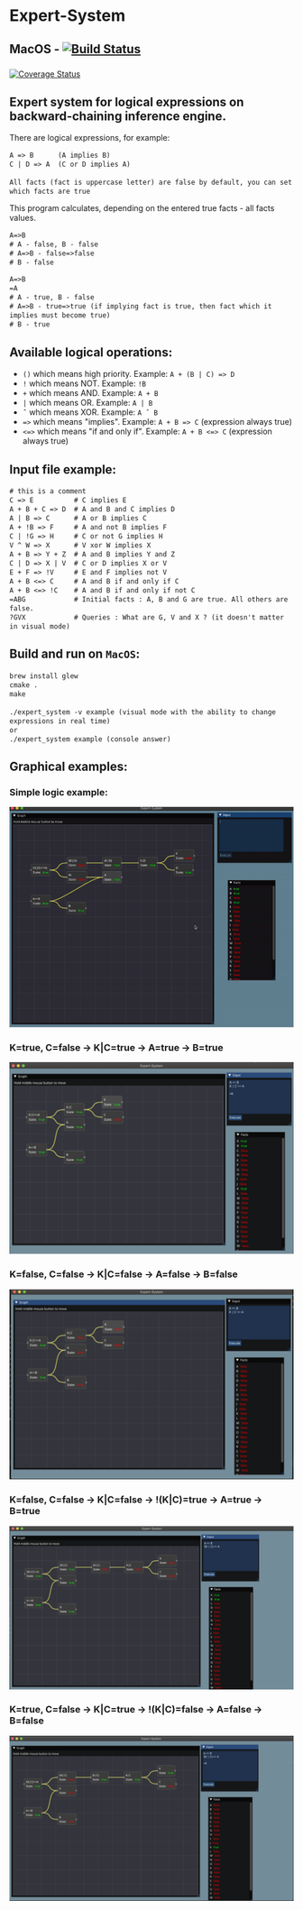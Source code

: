 # Expert-System

## MacOS - [![Build Status](https://www.travis-ci.com/dolovnyak/Expert-System.svg?branch=master)](https://www.travis-ci.com/dolovnyak/Expert-System)
###
[![Coverage Status](https://coveralls.io/repos/github/dolovnyak/Expert-System/badge.svg?branch=master)](https://coveralls.io/github/dolovnyak/Expert-System?branch=master)
###
Expert system for logical expressions on backward-chaining inference engine.
------------

There are logical expressions, for example:
```
A => B      (A implies B)
C | D => A  (C or D implies A) 

All facts (fact is uppercase letter) are false by default, you can set which facts are true
```
This program calculates, depending on the entered true facts - all facts values.
```
A=>B
# A - false, B - false
# A=>B - false=>false
# B - false
```
```
A=>B
=A
# A - true, B - false
# A=>B - true=>true (if implying fact is true, then fact which it implies must become true)
# B - true
```

Available logical operations:
---------
- `()` which means high priority. Example: `A + (B | C) => D`
- `!` which means NOT. Example: `!B`
- `+` which means AND. Example: `A + B`
- `|` which means OR. Example: `A | B`
- `ˆ` which means XOR. Example: `A ˆ B`
- `=>` which means "implies". Example: `A + B => C` (expression always true)
- `<=>` which means "if and only if". Example: `A + B <=> C` (expression always true)

Input file example:
--------
```
# this is a comment
C => E          # C implies E
A + B + C => D  # A and B and C implies D
A | B => C      # A or B implies C
A + !B => F     # A and not B implies F
C | !G => H     # C or not G implies H
V ^ W => X      # V xor W implies X
A + B => Y + Z  # A and B implies Y and Z
C | D => X | V  # C or D implies X or V
E + F => !V     # E and F implies not V
A + B <=> C     # A and B if and only if C
A + B <=> !C    # A and B if and only if not C
=ABG            # Initial facts : A, B and G are true. All others are false.
?GVX            # Queries : What are G, V and X ? (it doesn't matter in visual mode)
```

Build and run on `MacOS`:
-------
```
brew install glew
cmake .
make

./expert_system -v example (visual mode with the ability to change expressions in real time)
or 
./expert_system example (console answer)
```

Graphical examples:
----------
### Simple logic example:
![](https://github.com/dolovnyak/Expert-System/blob/master/screenshots/examp1)
### K=true, C=false -> K|C=true -> A=true -> B=true
![](https://github.com/dolovnyak/Expert-System/blob/master/screenshots/screen2)
### K=false, C=false -> K|C=false -> A=false -> B=false
![](https://github.com/dolovnyak/Expert-System/blob/master/screenshots/screen1)
### K=false, C=false -> K|C=false -> !(K|C)=true -> A=true -> B=true
![](https://github.com/dolovnyak/Expert-System/blob/master/screenshots/screen3)
### K=true, C=false -> K|C=true -> !(K|C)=false -> A=false -> B=false
![](https://github.com/dolovnyak/Expert-System/blob/master/screenshots/screen4)
